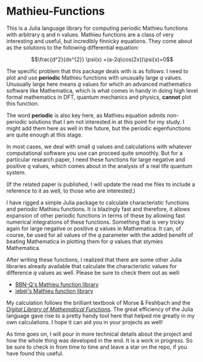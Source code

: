 # Mathieu-Functions
This is a Julia language library for computing periodic Mathieu functions with arbitrary q
and n values. Mathieu functions are a class of very interesting and useful, but incredibly
finnicky equations. They come about as the solutions to the following differential
equation:

$$\frac{d^2}{dx^{2}} \psi(x) +(a-2q\cos(2x))\psi(x)=0$$

The specific problem that this package deals with is as follows: I need to plot and use
**periodic** Mathieu functions with unusually large $q$ values. Unusually large here means
$q$ values for which an advanced mathematics software like Mathematica, which is what
comes in handy in doing high level formal mathematics in DFT, quantum mechanics and
physics, **cannot** plot this function.

The word **periodic** is also key here, as Mathieu equation admits non-periodic solutions
that I am not interested in at this point for my study. I might add them here as well in
the future, but the periodic eigenfunctions are quite enough at this stage.

In most cases, we deal with small $q$ values and calculations with whatever computational
software you use can proceed quite smoothly. But for a particular research paper, I need
these functions for large negative and positive $q$ values, which comes about in the
analysis of a real life quantum system.

(If the related paper is published, I will update the read me files to include a reference
to it as well, to those who are interested.)

I have rigged a simple Julia package to calculate characteristic functions and periodic
Mathieu functions. It is blazingly fast and therefore, it allows expansion of other
periodic functions in terms of these by allowing fast numerical integrations of these
functions. Something that is very tricky again for large negative or positive $q$ values
in Mathematica. It can, of course, be used for all values of the $q$ parameter with the
added benefit of beating Mathematica in plotting them for $q$ values that stymies
Mathematica.

After writing these functions, I realized that there are some other Julia libraries
already available that calculate the characteristic values for difference $q$ values as
well. Please be sure to check them out as well: 
* [BBN-Q's Mathieu function library](https://github.com/BBN-Q/MathieuFunctions.jl)
* [jebej's Mathieu function library ](https://github.com/jebej/Mathieu.jl)

My calculation follows the brilliant textbook of Morse & Feshbach and the [*Digital
Library of Mathematical Functions*](https://dlmf.nist.gov/28.2). The great efficiency of
the Julia language gave rise to a pretty handy tool here that helped me greatly in my own
calculations. I hope it can aid you in your projects as well!


As time goes on, I will pour in more technical details about the project and how the whole
thing was developed in the end. It is a work in progress. So be sure to check in from time
to time and leave a star on the repo, if you have found this useful.


